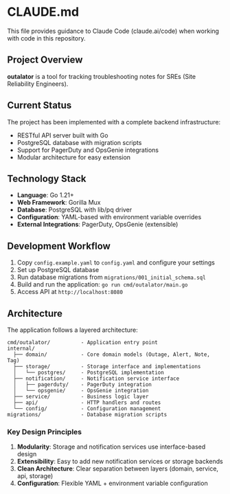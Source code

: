 # CLAUDE.md

This file provides guidance to Claude Code (claude.ai/code) when working with code in this repository.

## Project Overview

**outalator** is a tool for tracking troubleshooting notes for SREs (Site Reliability Engineers).

## Current Status

The project has been implemented with a complete backend infrastructure:
- RESTful API server built with Go
- PostgreSQL database with migration scripts
- Support for PagerDuty and OpsGenie integrations
- Modular architecture for easy extension

## Technology Stack

- **Language**: Go 1.21+
- **Web Framework**: Gorilla Mux
- **Database**: PostgreSQL with lib/pq driver
- **Configuration**: YAML-based with environment variable overrides
- **External Integrations**: PagerDuty, OpsGenie (extensible)

## Development Workflow

1. Copy `config.example.yaml` to `config.yaml` and configure your settings
2. Set up PostgreSQL database
3. Run database migrations from `migrations/001_initial_schema.sql`
4. Build and run the application: `go run cmd/outalator/main.go`
5. Access API at `http://localhost:8080`

## Architecture

The application follows a layered architecture:

```
cmd/outalator/          - Application entry point
internal/
  ├── domain/           - Core domain models (Outage, Alert, Note, Tag)
  ├── storage/          - Storage interface and implementations
  │   └── postgres/     - PostgreSQL implementation
  ├── notification/     - Notification service interface
  │   ├── pagerduty/    - PagerDuty integration
  │   └── opsgenie/     - OpsGenie integration
  ├── service/          - Business logic layer
  ├── api/              - HTTP handlers and routes
  └── config/           - Configuration management
migrations/             - Database migration scripts
```

### Key Design Principles

1. **Modularity**: Storage and notification services use interface-based design
2. **Extensibility**: Easy to add new notification services or storage backends
3. **Clean Architecture**: Clear separation between layers (domain, service, api, storage)
4. **Configuration**: Flexible YAML + environment variable configuration
